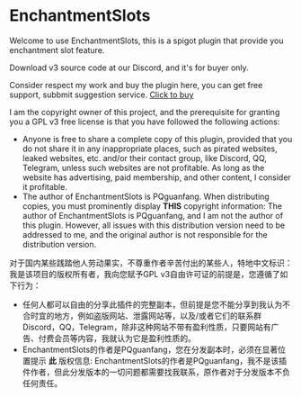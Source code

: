 # EnchantmentSlots

Welcome to use EnchantmentSlots, this is a spigot plugin that provide you enchantment slot feature.

Download v3 source code at our Discord, and it's for buyer only.

Consider respect my work and buy the plugin here, you can get free support, subbmit suggestion service. [Click to buy](https://www.spigotmc.org/resources/enchantmentslots-add-enchantment-slot-feature-to-your-server-1-17-1-20.113048/)

I am the copyright owner of this project, and the prerequisite for granting you a GPL v3 free license is that you have followed the following actions:
- Anyone is free to share a complete copy of this plugin, provided that you do not share it in any inappropriate places, such as pirated websites, leaked websites, etc. and/or their contact group, like Discord, QQ, Telegram, unless such websites are not profitable. As long as the website has advertising, paid membership, and other content, I consider it profitable.
- The author of EnchantmentSlots is PQguanfang. When distributing copies, you must prominently display **THIS** copyright information: The author of EnchantmentSlots is PQguanfang, and I am not the author of this plugin. However, all issues with this distribution version need to be addressed to me, and the original author is not responsible for the distribution version.

对于国内某些践踏他人劳动果实，不尊重作者辛苦付出的某些人，特地中文标识：
我是该项目的版权所有者，我向您赋予GPL v3自由许可证的前提是，您遵循了如下行为：
- 任何人都可以自由的分享此插件的完整副本，但前提是您不能分享到我认为不合时宜的地方，例如盗版网站、泄露网站等，以及/或者它们的联系群 Discord，QQ，Telegram，除非这种网站不带有盈利性质，只要网站有广告、付费会员等内容，我就认为它是盈利性质的。
- EnchantmentSlots的作者是PQguanfang，您在分发副本时，必须在显著位置提示 **此** 版权信息: EnchantmentSlots的作者是PQguanfang，我不是该插件作者，但此分发版本的一切问题都需要找我联系，原作者对于分发版本不负任何责任。
